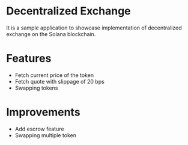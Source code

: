 # Decentralized Exchange

It is a sample application to showcase implementation of decentralized exchange on the Solana blockchain.

# Features

- Fetch current price of the token
- Fetch quote with slippage of 20 bps
- Swapping tokens

# Improvements

- Add escrow feature
- Swapping multiple token
